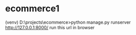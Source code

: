 # ecommerce1
(venv) D:\projects\ecommerce>python manage.py runserver
http://127.0.0.1:8000/ run this url in browser
